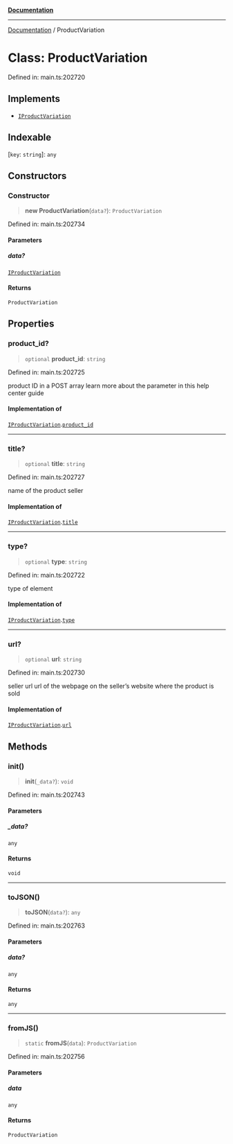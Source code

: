 [**Documentation**](../README.md)

***

[Documentation](../README.md) / ProductVariation

# Class: ProductVariation

Defined in: main.ts:202720

## Implements

- [`IProductVariation`](../interfaces/IProductVariation.md)

## Indexable

\[`key`: `string`\]: `any`

## Constructors

### Constructor

> **new ProductVariation**(`data?`): `ProductVariation`

Defined in: main.ts:202734

#### Parameters

##### data?

[`IProductVariation`](../interfaces/IProductVariation.md)

#### Returns

`ProductVariation`

## Properties

### product\_id?

> `optional` **product\_id**: `string`

Defined in: main.ts:202725

product ID in a POST array
learn more about the parameter in this help center guide

#### Implementation of

[`IProductVariation`](../interfaces/IProductVariation.md).[`product_id`](../interfaces/IProductVariation.md#product_id)

***

### title?

> `optional` **title**: `string`

Defined in: main.ts:202727

name of the product seller

#### Implementation of

[`IProductVariation`](../interfaces/IProductVariation.md).[`title`](../interfaces/IProductVariation.md#title)

***

### type?

> `optional` **type**: `string`

Defined in: main.ts:202722

type of element

#### Implementation of

[`IProductVariation`](../interfaces/IProductVariation.md).[`type`](../interfaces/IProductVariation.md#type)

***

### url?

> `optional` **url**: `string`

Defined in: main.ts:202730

seller url
url of the webpage on the seller’s website where the product is sold

#### Implementation of

[`IProductVariation`](../interfaces/IProductVariation.md).[`url`](../interfaces/IProductVariation.md#url)

## Methods

### init()

> **init**(`_data?`): `void`

Defined in: main.ts:202743

#### Parameters

##### \_data?

`any`

#### Returns

`void`

***

### toJSON()

> **toJSON**(`data?`): `any`

Defined in: main.ts:202763

#### Parameters

##### data?

`any`

#### Returns

`any`

***

### fromJS()

> `static` **fromJS**(`data`): `ProductVariation`

Defined in: main.ts:202756

#### Parameters

##### data

`any`

#### Returns

`ProductVariation`
